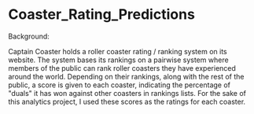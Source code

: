 # Coaster_Rating_Predictions

Background: 

Captain Coaster holds a roller coaster rating / ranking system on its website. The system bases its rankings on a pairwise system where members of the public can rank roller coasters they have experienced around the world. Depending on their rankings, along with the rest of the public, a score is given to each coaster, indicating the percentage of "duals" it has won against other coasters in rankings lists. For the sake of this analytics project, I used these scores as the ratings for each coaster. 
